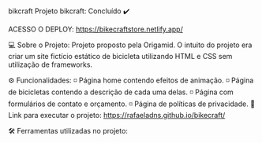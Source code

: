  bikcraft
Projeto bikcraft: Concluído ✔️

ACESSO O DEPLOY: https://bikecraftstore.netlify.app/


💻 Sobre o Projeto:
Projeto proposto pela Origamid. O intuito do projeto era criar um site fictício estático de bicicleta utilizando HTML e CSS  sem utilização de frameworks.

⚙️ Funcionalidades:
◽ Página home contendo efeitos de animação.
◽ Página de bicicletas contendo a descrição de cada uma delas.
◽ Página com formulários de contato e orçamento.
◽ Página de políticas de privacidade.
🚀 Link para executar o projeto:
https://rafaeladns.github.io/bikecraft/

🛠️ Ferramentas utilizadas no projeto:

